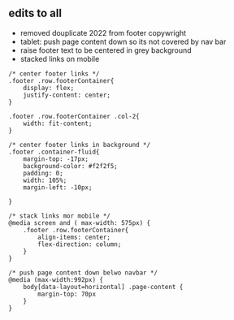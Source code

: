 
## edits to all
- removed douplicate 2022 from footer copywright 
- tablet: push page content down so its not covered by nav bar
- raise footer text to be centered in grey background
- stacked links on mobile



```
/* center footer links */
.footer .row.footerContainer{
    display: flex;
    justify-content: center;
}

.footer .row.footerContainer .col-2{
    width: fit-content;
}

/* center footer links in background */
.footer .container-fluid{
    margin-top: -17px;
    background-color: #f2f2f5;
    padding: 0;
    width: 105%;
    margin-left: -10px;

}

/* stack links mor mobile */
@media screen and ( max-width: 575px) {
    .footer .row.footerContainer{
        align-items: center;
        flex-direction: column;
    }
}

/* push page content down belwo navbar */
@media (max-width:992px) {
    body[data-layout=horizontal] .page-content {
        margin-top: 70px
    }
}
```



